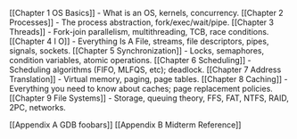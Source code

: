 [[Chapter 1 OS Basics]] - What is an OS, kernels, concurrency.
[[Chapter 2 Processes]] - The process abstraction, fork/exec/wait/pipe.
[[Chapter 3 Threads]] - Fork-join parallelism, multithreading, TCB, race conditions.
[[Chapter 4 I O]] - Everything Is A File, streams, file descriptors, pipes, signals, sockets.
[[Chapter 5 Synchronization]] - Locks, semaphores, condition variables, atomic operations.
[[Chapter 6 Scheduling]] - Scheduling algorithms (FIFO, MLFQS, etc); deadlock.
[[Chapter 7 Address Translation]] - Virtual memory, paging, page tables.
[[Chapter 8 Caching]] - Everything you need to know about caches; page replacement policies.
[[Chapter 9 File Systems]] - Storage, queuing theory, FFS, FAT, NTFS, RAID, 2PC, networks.

[[Appendix A GDB foobars]]
[[Appendix B Midterm Reference]]


